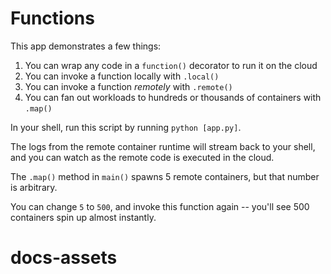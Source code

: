 # Functions

This app demonstrates a few things:

1. You can wrap any code in a `function()` decorator to run it on the cloud
2. You can invoke a function locally with `.local()`
3. You can invoke a function _remotely_ with `.remote()`
4. You can fan out workloads to hundreds or thousands of containers with `.map()`

In your shell, run this script by running `python [app.py]`.

The logs from the remote container runtime will stream back to your shell, and you can watch as
the remote code is executed in the cloud.

The `.map()` method in `main()` spawns 5 remote containers, but that number is arbitrary.

You can change `5` to `500`, and invoke this function again -- you'll see 500 containers spin up almost instantly.
# docs-assets
